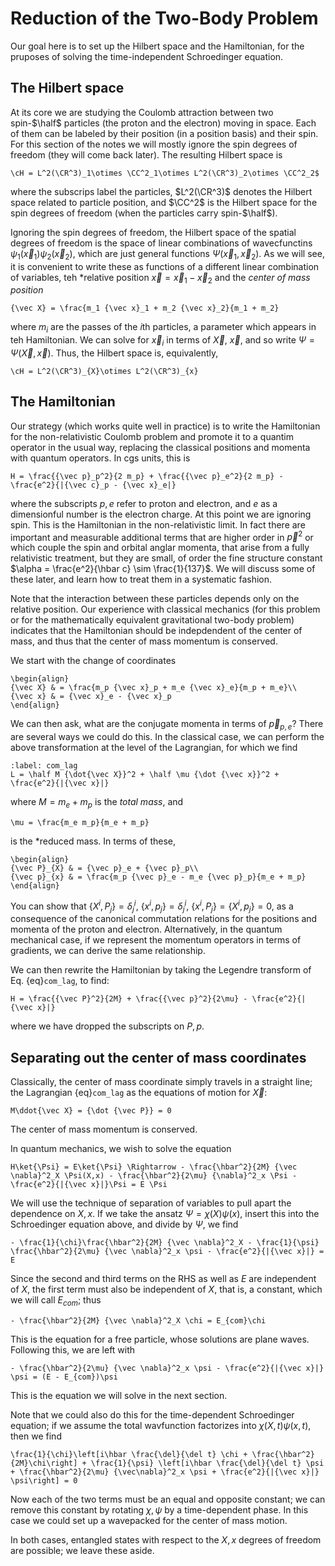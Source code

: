 # Reduction of the Two-Body Problem

Our goal here is to set up the Hilbert space and the Hamiltonian, for the pruposes of solving the time-independent Schroedinger equation.

## The Hilbert space

At its core we are studying the Coulomb attraction between two spin-$\half$ particles (the proton and the electron) moving in space. Each of them can be labeled by their position (in a position basis) and their spin. For this section of the notes we will mostly ignore the spin degrees of freedom (they will come back later). The resulting Hilbert space is
```{math}
\cH = L^2(\CR^3)_1\otimes \CC^2_1\otimes L^2(\CR^3)_2\otimes \CC^2_2$
```
where the subscrips label the particles, $L^2(\CR^3)$ denotes the Hilbert space related to particle position, and $\CC^2$ is the Hilbert space for the spin degrees of freedom (when the particles carry spin-$\half$). 

Ignoring the spin degrees of freedom, the Hilbert space of the spatial degrees of freedom is the space of linear combinations of wavecfunctins $\psi_1({\vec x}_1)\psi_2({\vec x}_2)$, which are just general functions $\Psi({\vec x}_1,{\vec x}_2)$. As we will see, it is convenient to write these as functions of a different linear combination of variables, teh *relative position ${\vec x} = {\vec x}_1 - {\vec x}_2$ and the *center of mass position*
```{math}
{\vec X} = \frac{m_1 {\vec x}_1 + m_2 {\vec x}_2}{m_1 + m_2}
```
where $m_i$ are the passes of the $i$th particles, a parameter which appears in teh Hamiltonian. We can solve for ${\vec x}_i$ in terms of ${\vec X}$, ${\vec x}$, and so write $\Psi = \Psi({\vec X}, {\vec x})$. Thus, the Hilbert space is, equivalently, 
```{math}
\cH = L^2(\CR^3)_{X}\otimes L^2(\CR^3)_{x}
```

## The Hamiltonian

Our strategy (which works quite well in practice) is to write the Hamiltonian for the non-relativistic Coulomb problem and promote it to a quantim operator in the usual way, replacing the classical positions and momenta with quantum operators. In cgs units, this is
```{math}
H = \frac{{\vec p}_p^2}{2 m_p} + \frac{{\vec p}_e^2}{2 m_p} - \frac{e^2}{|{\vec c}_p - {\vec x}_e|}
```
where the subscripts $p,e$ refer to proton and electron, and $e$ as a dimensionful number is the electron charge. At this point we are ignoring spin. This is the Hamiltonian in the non-relativistic limit. In fact there are important and measurable additional terms that are higher order in ${\vec p}^2$ or which couple the spin and orbital anglar momenta, that arise from a fully relativistic treatment, but they are small, of order the fine structure constant $\alpha = \frac{e^2}{\hbar c} \sim \frac{1}{137}$. We will discuss some of these later, and learn how to treat them in a systematic fashion.

Note that the interaction between these particles depends only on the relative position. Our experience with classical mechanics (for this problem or for the mathematically equivalent gravitational two-body problem) indicates that the Hamiltonian should be indepdendent of the center of mass, and thus that the center of mass momentum is conserved. 

We start with the change of coordinates
```{math}
\begin{align}
{\vec X} & = \frac{m_p {\vec x}_p + m_e {\vec x}_e}{m_p + m_e}\\
{\vec x} & = {\vec x}_e - {\vec x}_p
\end{align}
```
We can then ask, what are the conjugate momenta in terms of ${\vec p}_{p,e}$? There are several ways we could do this. In the classical case, we can perform the above transformation at the level of the Lagrangian, for which we find
```{math}
:label: com_lag
L = \half M {\dot{\vec X}}^2 + \half \mu {\dot {\vec x}}^2 + \frac{e^2}{|{\vec x}|}
```
where $M = m_e + m_p$ is the *total mass*, and
```{math}
\mu = \frac{m_e m_p}{m_e + m_p}
```
is the *reduced mass. In terms of these, 
```{math}
\begin{align}
{\vec P}_{X} & = {\vec p}_e + {\vec p}_p\\
{\vec p}_{x} & = \frac{m_p {\vec p}_e - m_e {\vec p}_p}{m_e + m_p}
\end{align}
```
You can show that $\{X^i, P_j\} = \delta^i_j$, $\{x^i,p_j\} = \delta^i_j$, $\{x^i,P_j\} = \{X^i,p_j\} = 0$, as a consequence of the canonical commutation relations for the positions and momenta of the proton and electron. Alternatively, in the quantum mechanical case, if we represent the momentum operators in terms of gradients, we can derive the same relationship.

We can then rewrite the Hamiltonian by taking the Legendre transform of Eq. {eq}`com_lag`, to find:
```{math}
H = \frac{{\vec P}^2}{2M} + \frac{{\vec p}^2}{2\mu} - \frac{e^2}{|{\vec x}|}
```
where we have dropped the subscripts on $P,p$.

## Separating out the center of mass coordinates

Classically, the center of mass coordinate simply travels in a straight line; the Lagrangian {eq}`com_lag` as the equations of motion for ${\vec X}$:
```{math}
M\ddot{\vec X} = {\dot {\vec P}} = 0
```
The center of mass momentum is conserved.

In quantum mechanics, we wish to solve the equation
```{math}
H\ket{\Psi} = E\ket{\Psi} \Rightarrow - \frac{\hbar^2}{2M} {\vec \nabla}^2_X \Psi(X,x) - \frac{\hbar^2}{2\mu} {\nabla}^2_x \Psi - \frac{e^2}{|{\vec x}|}\Psi = E \Psi
```
We will use the technique of separation of variables to pull apart the dependence on $X, x$. If we take the ansatz $\Psi = \chi(X)\psi(x)$, insert this into the Schroedinger equation above, and divide by $\Psi$, we find
```{math}
- \frac{1}{\chi}\frac{\hbar^2}{2M} {\vec \nabla}^2_X - \frac{1}{\psi} \frac{\hbar^2}{2\mu} {\vec \nabla}^2_x \psi - \frac{e^2}{|{\vec x}|} = E
```
Since the second and third terms on the RHS as well as $E$ are independent of $X$, the first term must also be independent of $X$, that is, a constant, which we will call $E_{com}$; thus
```{math}
- \frac{\hbar^2}{2M} {\vec \nabla}^2_X \chi = E_{com}\chi
```
This is the equation for a free particle, whose solutions are plane waves. Following this, we are left with
```{math}
- \frac{\hbar^2}{2\mu} {\vec \nabla}^2_x \psi - \frac{e^2}{|{\vec x}|} \psi = (E - E_{com})\psi
```
This is the equation we will solve in the next section. 

Note that we could also do this for the time-dependent Schroedinger equation; if we assume the total wavfunction factorizes into $\chi(X,t)\psi(x,t)$, then we find
```{math}
\frac{1}{\chi}\left[i\hbar \frac{\del}{\del t} \chi + \frac{\hbar^2}{2M}\chi\right] + \frac{1}{\psi} \left[i\hbar \frac{\del}{\del t} \psi + \frac{\hbar^2}{2\mu} {\vec\nabla}^2_x \psi + \frac{e^2}{|{\vec x}|} \psi\right] = 0
```
Now each of the two terms must be an equal and opposite constant; we can remove this constant by rotating $\chi,\psi$ by a time-dependent phase. In this case we could set up a wavepacked for the center of mass motion.

In both cases, entangled states with respect to the $X,x$ degrees of freedom are possible; we leave these aside.



